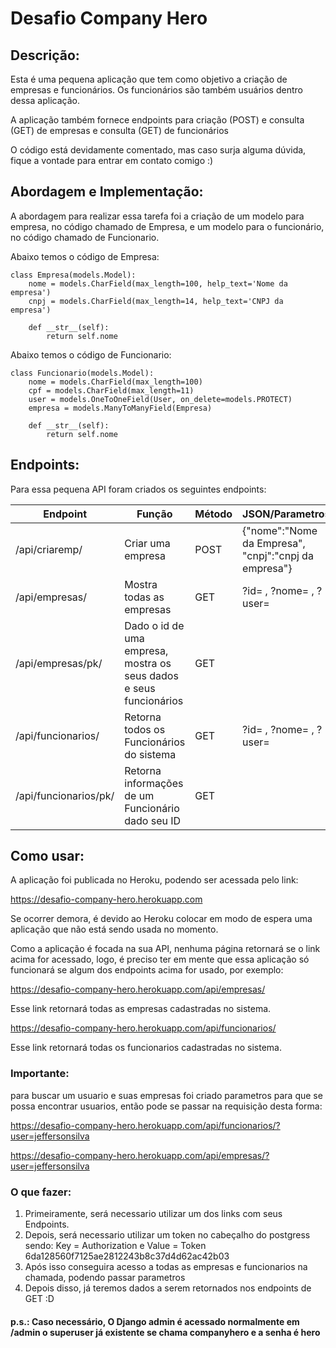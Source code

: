 # Desafio Company Hero

## Descrição:

Esta é uma pequena aplicação que tem como objetivo a criação de empresas e funcionários. Os funcionários são também usuários dentro dessa aplicação.

A aplicação também fornece endpoints para criação (POST) e consulta (GET) de empresas e consulta (GET) de funcionários

O código está devidamente comentado, mas caso surja alguma dúvida, fique a vontade para entrar em contato comigo :)

## Abordagem e Implementação:

A abordagem para realizar essa tarefa foi a criação de um modelo para empresa, no código chamado de Empresa, e um modelo para o funcionário, no código chamado de Funcionario.

Abaixo temos o código de Empresa:

```
class Empresa(models.Model):
    nome = models.CharField(max_length=100, help_text='Nome da empresa')
    cnpj = models.CharField(max_length=14, help_text='CNPJ da empresa')

    def __str__(self):
        return self.nome
```

Abaixo temos o código de Funcionario:

```
class Funcionario(models.Model):
    nome = models.CharField(max_length=100)
    cpf = models.CharField(max_length=11)
    user = models.OneToOneField(User, on_delete=models.PROTECT)
    empresa = models.ManyToManyField(Empresa)

    def __str__(self):
        return self.nome
```

## Endpoints:

Para essa pequena API foram criados os seguintes endpoints:

| Endpoint               | Função                    | Método  | JSON/Parametros                                                               |
|------------------------|---------------------------|---------|--------------------------------------------------------------------|
|/api/criaremp/     | Criar uma empresa         | POST    | {"nome":"Nome da Empresa", "cnpj":"cnpj da empresa"}               |
|/api/empresas/         | Mostra todas as empresas  | GET     | ?id= , ?nome= , ?user=            |
|/api/empresas/pk/    | Dado o id de uma empresa, mostra os seus dados e seus funcionários         | GET    |    |
|/api/funcionarios/     | Retorna todos os Funcionários do sistema         | GET    | ?id= , ?nome= , ?user=               |
|/api/funcionarios/pk/     | Retorna informações de um Funcionário dado seu ID         | GET    |               |

## Como usar:

A aplicação foi publicada no Heroku, podendo ser acessada pelo link:

https://desafio-company-hero.herokuapp.com

Se ocorrer demora, é devido ao Heroku colocar em modo de espera uma aplicação que não está sendo usada no momento.

Como a aplicação é focada na sua API, nenhuma página retornará se o link acima for acessado, logo, 
é preciso ter em mente que essa aplicação só funcionará se algum dos endpoints acima for usado, por exemplo:

https://desafio-company-hero.herokuapp.com/api/empresas/

Esse link retornará todas as empresas cadastradas no sistema.

https://desafio-company-hero.herokuapp.com/api/funcionarios/

Esse link retornará todas os funcionarios cadastradas no sistema.

### Importante:
para buscar um usuario e suas empresas foi criado parametros para que se possa encontrar usuarios, então pode se passar na requisição desta forma:

https://desafio-company-hero.herokuapp.com/api/funcionarios/?user=jeffersonsilva

https://desafio-company-hero.herokuapp.com/api/empresas/?user=jeffersonsilva

### O que fazer:
1. Primeiramente, será necessario utilizar um dos links com seus Endpoints.
2. Depois, será necessario utilizar um token no cabeçalho do postgress sendo: Key = Authorization e Value = Token 6da128560f7125ae2812243b8c37d4d62ac42b03
3. Após isso conseguira acesso a todas as empresas e funcionarios na chamada, podendo passar parametros
4. Depois disso, já teremos dados a serem retornados nos endpoints de GET :D

#### p.s.: Caso necessário, O Django admin é acessado normalmente em /admin o superuser já existente se chama companyhero e a senha é hero
